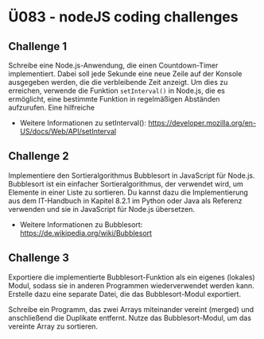 # Ü083 - nodeJS coding challenges

## Challenge 1

Schreibe eine Node.js-Anwendung, die einen Countdown-Timer implementiert.
Dabei soll jede Sekunde eine neue Zeile auf der Konsole ausgegeben werden,
die die verbleibende Zeit anzeigt. Um dies zu erreichen, verwende die Funktion
`setInterval()` in Node.js, die es ermöglicht, eine bestimmte Funktion in
regelmäßigen Abständen aufzurufen. Eine hilfreiche

- Weitere Informationen zu setInterval(): <https://developer.mozilla.org/en-US/docs/Web/API/setInterval>

## Challenge 2

Implementiere den Sortieralgorithmus Bubblesort in JavaScript für Node.js.
Bubblesort ist ein einfacher Sortieralgorithmus, der verwendet wird, um Elemente
in einer Liste zu sortieren. Du kannst dazu die Implementierung aus dem IT-Handbuch
in Kapitel 8.2.1 im Python oder Java als Referenz verwenden und sie in JavaScript
für Node.js übersetzen.

- Weitere Informationen zu Bubblesort: <https://de.wikipedia.org/wiki/Bubblesort>

## Challenge 3

Exportiere die implementierte Bubblesort-Funktion als ein eigenes (lokales) Modul,
sodass sie in anderen Programmen wiederverwendet werden kann. Erstelle dazu eine
separate Datei, die das Bubblesort-Modul exportiert.

Schreibe ein Programm, das zwei Arrays miteinander vereint (merged) und
anschließend die Duplikate entfernt. Nutze das Bubblesort-Modul, um das
vereinte Array zu sortieren.
